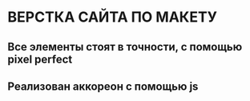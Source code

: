 # ВЕРСТКА САЙТА ПО МАКЕТУ
## Все элементы стоят в точности, с помощью pixel perfect
## Реализован аккореон с помощью js

